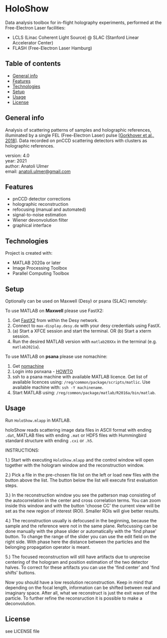 # HoloShow

Data analysis toolbox for in-flight holography experiments, performed at the Free-Electron Laser facilities:
  + LCLS (Linac Coherent Light Source) @ SLAC (Stanford Linear Accelerator Center)
  + FLASH (Free-Electron Laser Hamburg)


## Table of contents
* [General info](#general-info)
* [Features](#features)
* [Technologies](#technologies)
* [Setup](#setup)
* [Usage](#usage)
* [License](#license)


## General info

Analysis of scattering patterns of samples and holographic references, illuminated by a single FEL (Free-Electron Laser) pulse [[Gorkhover et al., 2018](https://doi.org/10.1038/s41566-018-0110-y)]. Data recorded on pnCCD scattering detectors with clusters as holographic references.

version: 4.0  
year: 2021  
author: Anatoli Ulmer  
email: anatoli.ulmer@gmail.com  


## Features
  + pnCCD detector corrections
  + holographic reconstruction
  + refocusing (manual and automated)
  + signal-to-noise estimation
  + Wiener devonvolution filter
  + graphical interface


## Technologies
Project is created with:
* MATLAB 2020a or later
* Image Processing Toolbox
* Parallel Computing Toolbox


## Setup
Optionally can be used on Maxwell (Desy) or psana (SLAC) remotely:

To use MATLAB on **Maxwell** please use FastX2:
  1. Get [FastX2](https://confluence.desy.de/display/IS/FastX2) from within the Desy network.
  2. Connect to `max-display.desy.de` with your desy credentials using FastX.
  3. (a) Start a XFCE session and start the terminal. OR (b) Start a xterm session.
  4. Run the desired MATLAB version with `matlab20XXx` in the terminal (e.g. `matlab2021a`).

To use MATLAB on **psana** please use nomachine:
  1. Get [nomachine](https://www.nomachine.com/)
  2. Login into psnxana - [HOWTO](https://confluence.slac.stanford.edu/display/PCDS/Remote+Visualization)
  3. ssh to a psana machine with available MATLAB licence. 
  Get list of available licences using: `/reg/common/package/scripts/matlic`.
  Use available machine with: `ssh -Y machinename`.
  4. Start MATLAB using: `/reg/common/package/matlab/R2016a/bin/matlab`.

## Usage

Run `HoloShow.mlapp` in MATLAB. 

holoShow reads scattering image data files in ASCII format with ending `.dat`, MATLAB files with ending `.mat` or HDF5 files with Hummingbird standard structure with ending `.cxi` or `.h5`.


INSTRUCTIONS:

1.) Start with executing `HoloShow.mlapp` and the control window will open together with the hologram window and the reconstruction window.

2.) Pick a file in the pre-chosen file list on the left or load new files with the button above the list. The button below the list will execute first evaluation steps.

3.) In the reconstruction window you see the patterson map consisting of the autocorrelation in the center and cross correlation terms. You can zoom inside this window and with the button 'choose CC' the current view will be set as the new region of interest (ROI). Smaller ROIs will give better results.

4.) The reconstruction usually is defocused in the beginning, because the sample and the reference were not in the same plane. Refocussing can be done manually with the phase slider or automatically with the 'find phase' button. To change the range of the slider you can use the edit field on the right side. With phase here the distance between the particles and the belonging propagation operator is meant.

5.) The focused reconstruction will still have artifacts due to unprecise centering of the hologram and position estimation of the two detector halves. To correct for these artifacts you can use the 'find center' and 'find shifts' buttons.

Now you should have a low resolution reconstruction. Keep in mind that depending on the focal length, information can be shifted between real and imaginary space. After all, what we reconstruct is just the exit wave of the particle. To further refine the reconsruction it is possible to make a deconvolution.


## License

see LICENSE file

